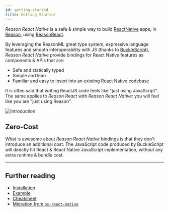 ```yaml
---
id: getting-started
title: Getting Started
---
```


_Reason React Native_ is a safe & simple way to build
[ReactNative](http://facebook.github.io/react-native/) apps, in
[Reason](http://reasonml.github.io/), using
[ReasonReact](https://reasonml.github.io/reason-react/).

By leveraging the ReasonML great type system, expressive language features and
smooth interoperability with JS (thanks to
[BuckleScript](https://bucklescript.github.io)), _Reason React Native_ provide
bindings for React Native features as components & APIs that are:

- Safe and statically typed
- Simple and lean
- Familiar and easy to insert into an existing React Native codebase

It is often said that writing ReactJS code feels like "just using JavaScript".
The same applies to _Reason React_ with _Reason React Native_: you will feel
like you are "just using Reason".

![Introduction](/reason-react-native/schemas/introduction.svg)

## Zero-Cost

What is awesome about _Reason React Native_ bindings is that they don't
introduce an additional cost. The JavaScript code produced by BuckleScript will
directly hit React & React Native JavaScript implementation, without any extra
runtime & bundle cost.

---

## Further reading

- [Installation](/reason-react-native/en/docs/install/)
- [Example](/reason-react-native/en/docs/example/)
- [Cheatsheet](/reason-react-native/en/docs/cheatsheet/)
- [Migration from `bs-react-native`](/reason-react-native/en/docs/migration/jsx3/)
